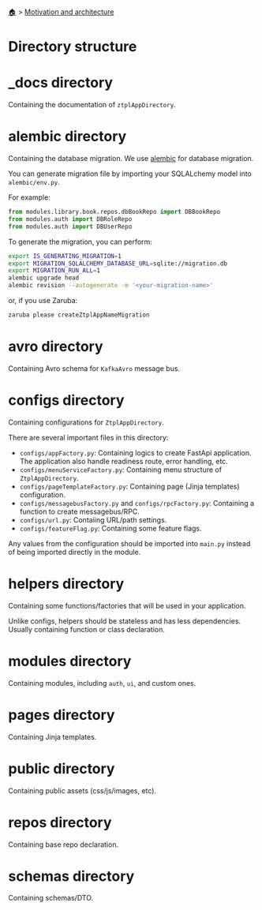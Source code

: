 <!--startTocHeader-->
[🏠](../README.md) > [Motivation and architecture](README.md)
# Directory structure
<!--endTocHeader-->

# _docs directory

Containing the documentation of `ztplAppDirectory`. 

# alembic directory

Containing the database migration. We use [alembic](https://alembic.sqlalchemy.org/en/latest/) for database migration.

You can generate migration file by importing your SQLALchemy model into `alembic/env.py`.

For example:

```python
from modules.library.book.repos.dbBookRepo import DBBookRepo
from modules.auth import DBRoleRepo
from modules.auth import DBUserRepo
```

To generate the migration, you can perform:

```bash
export IS_GENERATING_MIGRATION=1
export MIGRATION_SQLALCHEMY_DATABASE_URL=sqlite://migration.db
export MIGRATION_RUN_ALL=1
alembic upgrade head
alembic revision --autogenerate -m '<your-migration-name>'
```

or, if you use Zaruba:

```bash
zaruba please createZtplAppNameMigration
```

# avro directory

Containing Avro schema for `KafkaAvro` message bus.

# configs directory

Containing configurations for `ZtplAppDirectory`.

There are several important files in this directory:

- `configs/appFactory.py`: Containing logics to create FastApi application. The application also handle readiness route, error handling, etc.
- `configs/menuServiceFactory.py`: Containing menu structure of `ZtplAppDirectory`.
- `configs/pageTemplateFactory.py`: Containing page (Jinja templates) configuration.
- `configs/messagebusFactory.py` and `configs/rpcFactory.py`: Containing a function to create messagebus/RPC.
- `configs/url.py`: Contaiing URL/path settings.
- `configs/featureFlag.py`: Containing some feature flags.

Any values from the configuration should be imported into `main.py` instead of being imported directly in the module.

# helpers directory

Containing some functions/factories that will be used in your application.

Unlike configs, helpers should be stateless and has less dependencies. Usually containing function or class declaration.

# modules directory

Containing modules, including `auth`, `ui`, and custom ones.

# pages directory

Containing Jinja templates.

# public directory

Containing public assets (css/js/images, etc).

# repos directory

Containing base repo declaration.

# schemas directory

Containing schemas/DTO.